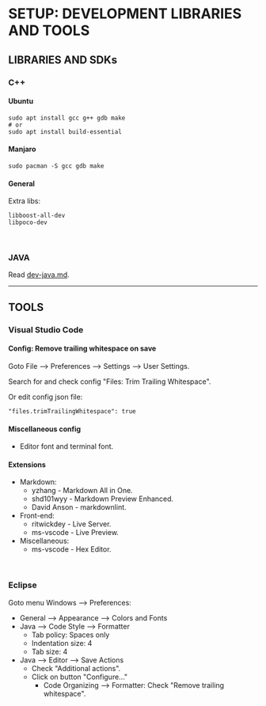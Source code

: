 # SETUP: DEVELOPMENT LIBRARIES AND TOOLS

## LIBRARIES AND SDKs

### C++

#### Ubuntu

```shell
sudo apt install gcc g++ gdb make
# or
sudo apt install build-essential
```

#### Manjaro

```shell
sudo pacman -S gcc gdb make
```

#### General

Extra libs:

```text
libboost-all-dev
libpoco-dev
```

&nbsp;

### JAVA

Read [dev-java.md](dev-java.md).

---

## TOOLS

### Visual Studio Code

#### Config: Remove trailing whitespace on save

Goto File ⟶ Preferences ⟶ Settings ⟶ User Settings.

Search for and check config "Files: Trim Trailing Whitespace".

Or edit config json file:

```text
"files.trimTrailingWhitespace": true
```

#### Miscellaneous config

- Editor font and terminal font.

#### Extensions

- Markdown:
  - yzhang - Markdown All in One.
  - shd101wyy - Markdown Preview Enhanced.
  - David Anson - markdownlint.
- Front-end:
  - ritwickdey - Live Server.
  - ms-vscode - Live Preview.
- Miscellaneous:
  - ms-vscode - Hex Editor.

&nbsp;

### Eclipse

Goto menu Windows ⟶ Preferences:

- General ⟶ Appearance ⟶ Colors and Fonts
- Java ⟶ Code Style ⟶ Formatter
  - Tab policy: Spaces only
  - Indentation size: 4
  - Tab size: 4
- Java ⟶ Editor ⟶ Save Actions
  - Check "Additional actions".
  - Click on button "Configure..."
    - Code Organizing ⟶ Formatter: Check "Remove trailing whitespace".
